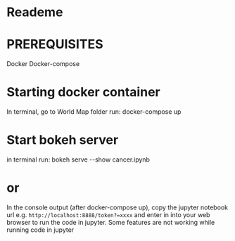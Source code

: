 # Reademe

# PREREQUISITES
Docker
Docker-compose

# Starting docker container
In terminal, go to World Map folder
run: docker-compose up

# Start bokeh server
in terminal run: bokeh serve --show cancer.ipynb

# or

In the console output (after docker-compose up), copy the jupyter notebook url e.g. `http://localhost:8888/token?=xxxx` and enter in into your web browser to run the code in jupyter. Some features are not working while running code in jupyter
